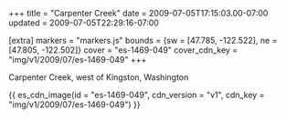 +++
title = "Carpenter Creek"
date = 2009-07-05T17:15:03.00-07:00
updated = 2009-07-05T22:29:16-07:00

[extra]
markers = "markers.js"
bounds = {sw = [47.785, -122.522], ne = [47.805, -122.502]}
cover = "es-1469-049"
cover_cdn_key = "img/v1/2009/07/es-1469-049"
+++

<!-- more -->

Carpenter Creek, west of Kingston, Washington

{{ es_cdn_image(id = "es-1469-049", cdn_version = "v1", cdn_key = "img/v1/2009/07/es-1469-049") }}
